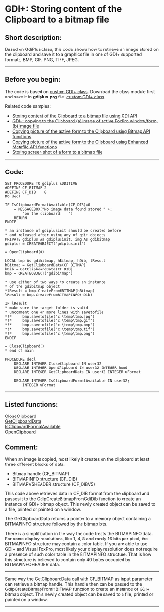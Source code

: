 <link rel="stylesheet" type="text/css" href="../css/win32api.css">  
<link rel="stylesheet" href="https://cdnjs.cloudflare.com/ajax/libs/font-awesome/4.7.0/css/font-awesome.min.css">

# GDI+: Storing content of the Clipboard to a bitmap file

## Short description:
Based on GdiPlus class, this code shows how to retrieve an image stored on the clipboard and save it to a graphics file in one of GDI+ supported formats, BMP, GIF. PNG, TIFF, JPEG.  
***  


## Before you begin:
The code is based on <a href="?example=450">custom GDI+ class</a>. Download the class module first and save it in **gdiplus.prg** file. [custom GDI+ class](sample_450.md)  

Related code samples:  
* [Storing content of the Clipboard to a bitmap file using GDI API](sample_189.md)  
* [GDI+: copying to the Clipboard (a) image of active FoxPro window/form, (b) image file](sample_457.md)  
* [Copying picture of the active form to the Clipboard using Bitmap API functions](sample_091.md)  
* [Copying picture of the active form to the Clipboard using Enhanced Metafile API functions](sample_404.md)  
* [Storing screen shot of a form to a bitmap file](sample_187.md)  

  
***  


## Code:
```foxpro  
SET PROCEDURE TO gdiplus ADDITIVE
#DEFINE CF_BITMAP 2
#DEFINE CF_DIB    8
DO decl

IF IsClipboardFormatAvailable(CF_DIB)=0
	= MESSAGEBOX("No image data found stored " +;
		"on the clipboard.   ")
	RETURN
ENDIF

* an instance of gdiplusinit should be created before
* and released after using any of gdi+ objects
PRIVATE gdiplus As gdiplusinit, img As gdibitmap
gdiplus = CREATEOBJECT("gdiplusinit")

= OpenClipboard(0)

LOCAL bmp As gdibitmap, hBitmap, hDib, lResult
hBitmap = GetClipboardData(CF_BITMAP)
hDib = GetClipboardData(CF_DIB)
bmp = CREATEOBJECT("gdibitmap")

* use either of two ways to create an instance
* of the gdibitmap object
*lResult = bmp.CreateFromHBITMAP(hBitmap)
lResult = bmp.CreateFromBITMAPINFO(hDib)

IF lResult
* make sure the target folder is valid
* uncomment one or more lines with savetofile
*!*		bmp.savetofile("c:\temp\tmp.jpg")
*!*		bmp.savetofile("c:\temp\tmp.gif")
*!*		bmp.savetofile("c:\temp\tmp.bmp")
*!*		bmp.savetofile("c:\temp\tmp.tif")
*!*		bmp.savetofile("c:\temp\tmp.png")
ENDIF

= CloseClipboard()
* end of main

PROCEDURE decl
	DECLARE INTEGER CloseClipboard IN user32
	DECLARE INTEGER OpenClipboard IN user32 INTEGER hwnd
	DECLARE INTEGER GetClipboardData IN user32 INTEGER uFormat

	DECLARE INTEGER IsClipboardFormatAvailable IN user32;
		INTEGER wFormat  
```  
***  


## Listed functions:
[CloseClipboard](../libraries/user32/CloseClipboard.md)  
[GetClipboardData](../libraries/user32/GetClipboardData.md)  
[IsClipboardFormatAvailable](../libraries/user32/IsClipboardFormatAvailable.md)  
[OpenClipboard](../libraries/user32/OpenClipboard.md)  

## Comment:
When an image is copied, most likely it creates on the clipboard at least three different blocks of data:  
- Bitmap handle (CF_BITMAP)  
- BITMAPINFO structure (CF_DIB)  
- BITMAPV5HEADER structure (CF_DIBV5)  
  
This code above retrieves data in CF_DIB format from the clipboard and passes it to the GdipCreateBitmapFromGdiDib function to create an instance of GDI+ bitmap object. This newly created object can be saved to a file, printed or painted on a window.  
  
The GetClipboardData returns a pointer to a memory object containing a BITMAPINFO structure followed by the bitmap bits.   
  
There is a simplification in the way the code treats the BITMAPINFO data. For some display resolutions, like 1, 4, 8 and rarely 16 bits per pixel, the BITMAPINFO structure may contain a color table. If you are able to use GDI+ and Visual FoxPro, most likely your display resolution does not require a presence of such color table in the BITMAPINFO structure. That is how this structure is believed to contain only 40 bytes occupied by BITMAPINFOHEADER data.  
  
* * *  
Same way the GetClipboardData call with CF_BITMAP as input parameter can retrieve a bitmap handle. This handle then can be passed to the GdipCreateBitmapFromHBITMAP function to create an instance of GDI+ bitmap object. This newly created object can be saved to a file, printed or painted on a window.  
  
***  

